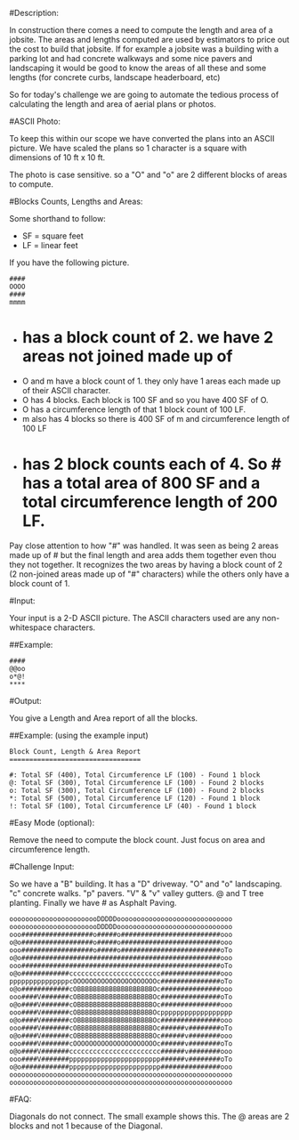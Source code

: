 #Description:

In construction there comes a need to compute the length and area of a jobsite. The areas and lengths computed are used by estimators
to price out the cost to build that jobsite. If for example a jobsite was a building with a parking lot and had concrete walkways and some nice
pavers and landscaping it would be good to know the areas of all these and some lengths (for concrete curbs, landscape headerboard, etc)

So for today's challenge we are going to automate the tedious process of calculating the length and area of aerial plans or photos.

#ASCII Photo:

To keep this within our scope we have converted the plans into an ASCII picture. We have scaled the plans so 1 character is a square 
with dimensions of 10 ft x 10 ft.

The photo is case sensitive. so a "O" and "o" are 2 different blocks of areas to compute.

#Blocks Counts, Lengths and Areas:

Some shorthand to follow:

* SF = square feet
* LF = linear feet

If you have the following picture.

    ####
    OOOO
    ####
    mmmm
	
* # has a block count of 2. we have 2 areas not joined made up of #
* O and m have a block count of 1. they only have 1 areas each made up of their ASCII character.
* O has 4 blocks. Each block is 100 SF and so you have 400 SF of O.
* O has a circumference length of that 1 block count of 100 LF.
* m also has 4 blocks so there is 400 SF of m and circumference length of 100 LF
* # has 2 block counts each of 4. So # has a total area of 800 SF and a total circumference length of 200 LF.
 

Pay close attention to how "#" was handled. It was seen as being 2 areas made up of # but the final length and area adds them together even thou they not together. It recognizes the two areas by having a block count of 2 (2 non-joined areas made up of "#" characters) while the others only have a block count of 1.

#Input:

Your input is a 2-D ASCII picture. The ASCII characters used are any non-whitespace characters.

##Example:

    ####
    @@oo
    o*@!
    ****

#Output:

You give a Length and Area report of all the blocks.

##Example: (using the example input)

    Block Count, Length & Area Report
    =================================

    #: Total SF (400), Total Circumference LF (100) - Found 1 block
    @: Total SF (300), Total Circumference LF (100) - Found 2 blocks
    o: Total SF (300), Total Circumference LF (100) - Found 2 blocks
    *: Total SF (500), Total Circumference LF (120) - Found 1 block
    !: Total SF (100), Total Circumference LF (40) - Found 1 block


#Easy Mode (optional):

Remove the need to compute the block count. Just focus on area and circumference length.

#Challenge Input:

So we have a "B" building. It has a "D" driveway. "O" and "o" landscaping. "c" concrete walks. "p" pavers. "V" & "v" valley gutters. @ and T tree planting. 
Finally we have # as Asphalt Paving.

    ooooooooooooooooooooooDDDDDooooooooooooooooooooooooooooo
    ooooooooooooooooooooooDDDDDooooooooooooooooooooooooooooo
    ooo##################o#####o#########################ooo
    o@o##################o#####o#########################ooo
    ooo##################o#####o#########################oTo
    o@o##################################################ooo
    ooo##################################################oTo
    o@o############ccccccccccccccccccccccc###############ooo
    pppppppppppppppcOOOOOOOOOOOOOOOOOOOOOc###############oTo
    o@o############cOBBBBBBBBBBBBBBBBBBBOc###############ooo
    ooo####V#######cOBBBBBBBBBBBBBBBBBBBOc###############oTo
    o@o####V#######cOBBBBBBBBBBBBBBBBBBBOc###############ooo
    ooo####V#######cOBBBBBBBBBBBBBBBBBBBOcpppppppppppppppppp
    o@o####V#######cOBBBBBBBBBBBBBBBBBBBOc###############ooo
    ooo####V#######cOBBBBBBBBBBBBBBBBBBBOc######v########oTo
    o@o####V#######cOBBBBBBBBBBBBBBBBBBBOc######v########ooo
    ooo####V#######cOOOOOOOOOOOOOOOOOOOOOc######v########oTo
    o@o####V#######ccccccccccccccccccccccc######v########ooo
    ooo####V#######ppppppppppppppppppppppp######v########oTo
    o@o############ppppppppppppppppppppppp###############ooo
    oooooooooooooooooooooooooooooooooooooooooooooooooooooooo
    oooooooooooooooooooooooooooooooooooooooooooooooooooooooo

#FAQ:

Diagonals do not connect. The small example shows this. The @ areas are 2 blocks and not 1 because of the Diagonal.